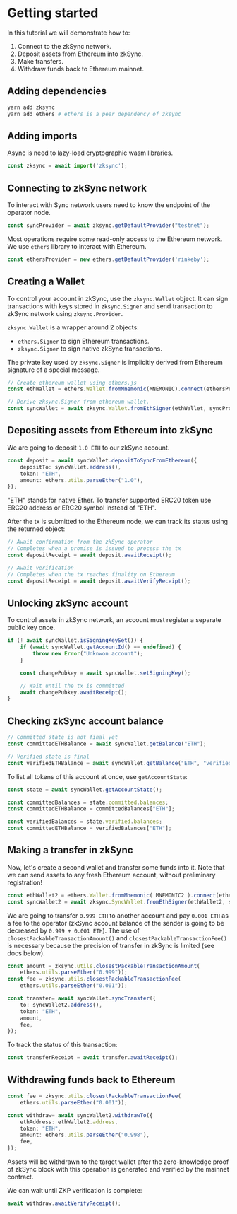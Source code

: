 # Getting started

In this tutorial we will demonstrate how to:

1. Connect to the zkSync network.
1. Deposit assets from Ethereum into zkSync.
1. Make transfers.
1. Withdraw funds back to Ethereum mainnet.

## Adding dependencies

```bash
yarn add zksync
yarn add ethers # ethers is a peer dependency of zksync
```

## Adding imports

 Async is need to lazy-load cryptographic wasm libraries.
 
```js
const zksync = await import('zksync');
```

## Connecting to zkSync network

To interact with Sync network users need to know the endpoint of the operator node.

```typescript
const syncProvider = await zksync.getDefaultProvider("testnet");
```

Most operations require some read-only access to the Ethereum network. We use `ethers` library to interact with Ethereum. 

```typescript
const ethersProvider = new ethers.getDefaultProvider('rinkeby');
```

## Creating a Wallet

To control your account in zkSync, use the `zksync.Wallet` object. It can sign transactions with keys stored in `zksync.Signer` and send transaction to zkSync network using `zksync.Provider`.

`zksync.Wallet` is a wrapper around 2 objects:

- `ethers.Signer` to sign Ethereum transactions.
- `zksync.Signer` to sign native zkSync transactions.

The private key used by `zksync.Signer` is implicitly derived from Ethereum signature of a special message.

```typescript
// Create ethereum wallet using ethers.js
const ethWallet = ethers.Wallet.fromMnemonic(MNEMONIC).connect(ethersProvider);

// Derive zksync.Signer from ethereum wallet.
const syncWallet = await zksync.Wallet.fromEthSigner(ethWallet, syncProvider);
```

## Depositing assets from Ethereum into zkSync

We are going to deposit `1.0 ETH` to our zkSync account.

```typescript
const deposit = await syncWallet.depositToSyncFromEthereum({
    depositTo: syncWallet.address(),
    token: "ETH",
    amount: ethers.utils.parseEther("1.0"),
});
```

"ETH" stands for native Ether. To transfer supported ERC20 token use ERC20 address or ERC20 symbol instead of "ETH".

After the tx is submitted to the Ethereum node, we can track its status using the returned object:

```typescript
// Await confirmation from the zkSync operator
// Completes when a promise is issued to process the tx
const depositReceipt = await deposit.awaitReceipt();

// Await verification
// Completes when the tx reaches finality on Ethereum
const depositReceipt = await deposit.awaitVerifyReceipt();
```

## Unlocking zkSync account

To control assets in zkSync network, an account must register a separate public key once.

```typescript
if (! await syncWallet.isSigningKeySet()) {
    if (await syncWallet.getAccountId() == undefined) {
        throw new Error("Unknwon account");
    } 

    const changePubkey = await syncWallet.setSigningKey();

    // Wait until the tx is committed
    await changePubkey.awaitReceipt();
}
```

## Checking zkSync account balance

```typescript
// Committed state is not final yet
const committedETHBalance = await syncWallet.getBalance("ETH");

// Verified state is final
const verifiedETHBalance = await syncWallet.getBalance("ETH", "verified");
```

To list all tokens of this account at once, use `getAccountState`:

```typescript
const state = await syncWallet.getAccountState();

const committedBalances = state.committed.balances;
const committedETHBalance = committedBalances["ETH"];

const verifiedBalances = state.verified.balances;
const committedETHBalance = verifiedBalances["ETH"];
```

## Making a transfer in zkSync

Now, let's create a second wallet and transfer some funds into it. Note that we can send assets to any fresh Ethereum account, without preliminary registration!

```typescript
const ethWallet2 = ethers.Wallet.fromMnemonic( MNEMONIC2 ).connect(ethersProvider);
const syncWallet2 = await zksync.SyncWallet.fromEthSigner(ethWallet2, syncProvider);
```

We are going to transfer `0.999 ETH` to another account and pay `0.001 ETH` as a fee to the operator (zkSync account balance of the sender is going to be decreased by `0.999 + 0.001 ETH`). The use of `closestPackableTransactionAmount()` and `closestPackableTransactionFee()` is necessary because the precision of transfer in zkSync is limited (see docs below).

```typescript
const amount = zksync.utils.closestPackableTransactionAmount(
    ethers.utils.parseEther("0.999")); 
const fee = zksync.utils.closestPackableTransactionFee(
    ethers.utils.parseEther("0.001")); 

const transfer= await syncWallet.syncTransfer({
    to: syncWallet2.address(),
    token: "ETH",
    amount,
    fee,
});
```

To track the status of this transaction:

```typescript
const transferReceipt = await transfer.awaitReceipt();
```

## Withdrawing funds back to Ethereum

```typescript
const fee = zksync.utils.closestPackableTransactionFee(
    ethers.utils.parseEther("0.001")); 

const withdraw= await syncWallet2.withdrawTo({
    ethAddress: ethWallet2.address,
    token: "ETH",
    amount: ethers.utils.parseEther("0.998"),
    fee,
});
```

Assets will be withdrawn to the target wallet after the zero-knowledge proof of zkSync block with this operation is generated and verified by the mainnet contract.

We can wait until ZKP verification is complete:

```typescript
await withdraw.awaitVerifyReceipt();
```